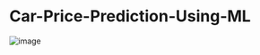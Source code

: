 # Car-Price-Prediction-Using-ML

![image](https://github.com/BharathKumarReddyAtla/Car-Price-Prediction-Using-ML/assets/70533137/6df379af-9980-4487-bb85-b57027266b76)
